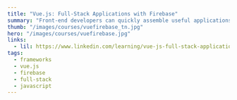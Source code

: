 ```yaml
---
title: "Vue.js: Full-Stack Applications with Firebase"
summary: "Front-end developers can quickly assemble useful applications by combining the Vue.js front-end framework with the easily accessible power of the Firebase server engine from Google. In this course, join Ray Villalobos as he demonstrates how to create a working single-page app using the Vue.js framework layered on the Firebase cloud platform."
thumb: "/images/courses/vuefirebase_tn.jpg"
hero: "/images/courses/vuefirebase.jpg"
links:
  - lil: https://www.linkedin.com/learning/vue-js-full-stack-applications-with-firebase
tags:
  - frameworks
  - vue.js
  - firebase
  - full-stack
  - javascript
---
```

